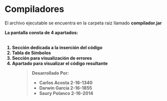 # Compiladores

El archivo ejecutable se encuentra en la carpeta raiz llamado <strong>compilador.jar</strong>

<strong>La pantalla consta de 4 apartados:<strong><br><br>
<ol>
<li>Secci&oacute;n dedicada a la inserción del código</li>
<li>Tabla de S&iacute;mbolos </li>
<li>Secci&oacute;n para visualizaci&oacute;n de errores</li>
<li>Apartado para visualizar el c&oacute;digo resultante</li>
<ol>


<blockquote>
  <p>Desarrollado Por:</p>
  <ul>
    <li>Carlos Acosta 2-16-1340</li>
    <li>Darwin Garc&iacute;a 2-16-1855</li>
    <li>Saury Polanco 2-16-2014</li>
  </ul>
</blockquote>
